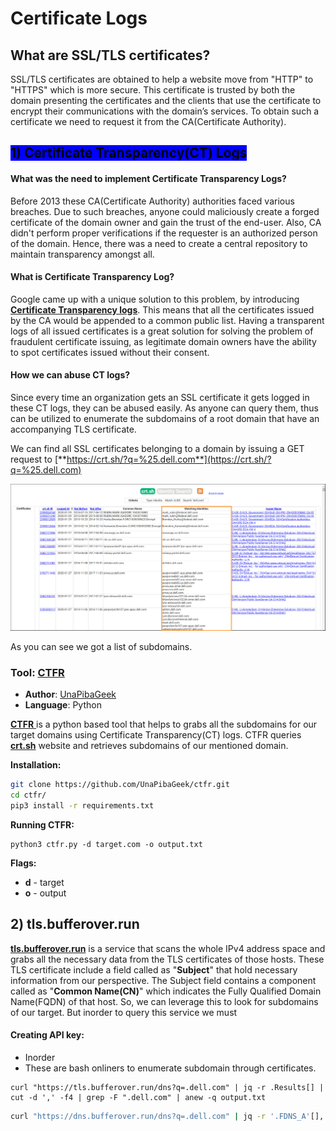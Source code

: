 # Certificate Logs

## What are SSL/TLS certificates?

SSL/TLS certificates are obtained to help a website move from "HTTP" to "HTTPS" which is more secure. This certificate is trusted by both the domain presenting the certificates and the clients that use the certificate to encrypt their communications with the domain’s services. To obtain such a certificate we need to request it from the CA(Certificate Authority).



## <mark style="background-color:blue;">1) Certificate Transparency(CT) Logs</mark>

#### What was the need to implement Certificate Transparency Logs?

Before 2013 these CA(Certificate Authority) authorities faced various breaches. Due to such breaches, anyone could maliciously create a forged certificate of the domain owner and gain the trust of the end-user. Also, CA didn't perform proper verifications if the requester is an authorized person of the domain. Hence, there was a need to create a central repository to maintain transparency amongst all.&#x20;

#### What is Certificate Transparency Log?

Google came up with a unique solution to this problem, by introducing [**Certificate Transparency logs**](https://certificate.transparency.dev/). This means that all the certificates issued by the CA would be appended to a common public list. Having a transparent logs of all issued certificates is a great solution for solving the problem of fraudulent certificate issuing, as legitimate domain owners have the ability to spot certificates issued without their consent.

#### How we can abuse CT logs?

Since every time an organization gets an SSL certificate it gets logged in these CT logs, they can be abused easily. As anyone can query them, thus can be utilized to enumerate the subdomains of a root domain that have an accompanying TLS certificate.&#x20;

We can find all SSL certificates belonging to a domain by issuing a GET request to [**https://crt.sh/?q=%25.dell.com**](https://crt.sh/?q=%25.dell.com)

![Screenshot from crt.sh](../.gitbook/assets/crt.png)

As you can see we got a list of subdomains.

### Tool:  [CTFR](https://github.com/UnaPibaGeek/ctfr)

* **Author**: [UnaPibaGeek](https://github.com/UnaPibaGeek)
* **Language**: Python

[**CTFR** ](https://github.com/UnaPibaGeek/ctfr) is a python based tool that helps to grabs all the subdomains for our target domains using Certificate Transparency(CT) logs. CTFR queries [**crt.sh**](https://crt.sh/) website and retrieves subdomains of our mentioned domain.&#x20;

**Installation:**

```bash
git clone https://github.com/UnaPibaGeek/ctfr.git
cd ctfr/
pip3 install -r requirements.txt
```

**Running CTFR:**

```
python3 ctfr.py -d target.com -o output.txt
```

**Flags:**

* **d** - target
* **o** - output







## 2) tls.bufferover.run

[**tls.bufferover.run**](https://tls.bufferover.run/) is a service that scans the whole IPv4 address space and grabs all the necessary data from the TLS certificates of those hosts. These TLS certificate include a field called as "**Subject**" that hold necessary information from our perspective. The Subject field contains a component called as "**Common Name(CN)**" which indicates the Fully Qualified Domain Name(FQDN) of that host. So, we can leverage this to look for subdomains of our target. But inorder to query this service we must&#x20;



#### Creating API key:

* Inorder&#x20;
* These are bash onliners to enumerate subdomain through certificates.

```
curl "https://tls.bufferover.run/dns?q=.dell.com" | jq -r .Results[] | cut -d ',' -f4 | grep -F ".dell.com" | anew -q output.txt
```

```bash
curl "https://dns.bufferover.run/dns?q=.dell.com" | jq -r '.FDNS_A'[],'.RDNS'[]  | cut -d ',' -f2 | grep -F ".dell.com" | anew -q output.txt
```

